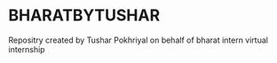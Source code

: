# BHARATBYTUSHAR
Repositry created by Tushar Pokhriyal  on behalf of bharat intern virtual internship
